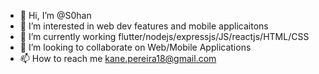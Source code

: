 - 👋 Hi, I’m @S0han
- 👀 I’m interested in web dev features and mobile applicaitons
- 🌱 I’m currently working flutter/nodejs/expressjs/JS/reactjs/HTML/CSS
- 💞️ I’m looking to collaborate on Web/Mobile Applications
- 📫 How to reach me kane.pereira18@gmail.com

<!---
S0han/S0han is a ✨ special ✨ repository because its `README.md` (this file) appears on your GitHub profile.
You can click the Preview link to take a look at your changes.
--->
